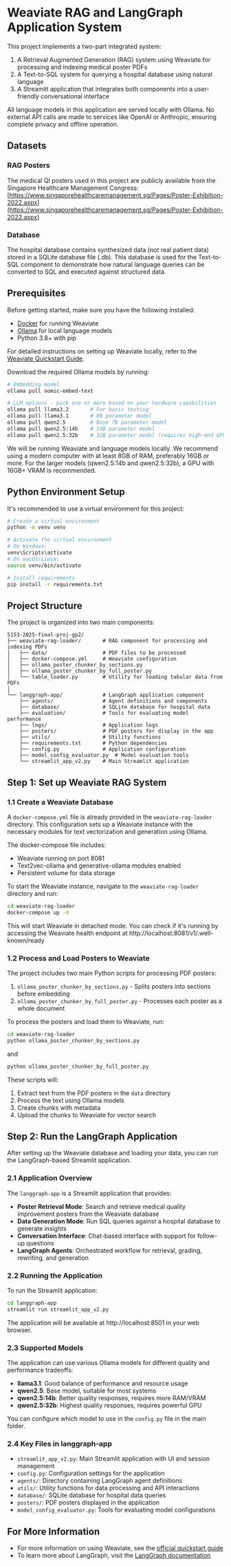 # Weaviate RAG and LangGraph Application System

This project implements a two-part integrated system:
1. A Retrieval Augmented Generation (RAG) system using Weaviate for processing and indexing medical poster PDFs
2. A Text-to-SQL system for querying a hospital database using natural language
3. A Streamlit application that integrates both components into a user-friendly conversational interface

All language models in this application are served locally with Ollama. No external API calls are made to services like OpenAI or Anthropic, ensuring complete privacy and offline operation.

## Datasets

### RAG Posters
The medical QI posters used in this project are publicly available from the Singapore Healthcare Management Congress:
[https://www.singaporehealthcaremanagement.sg/Pages/Poster-Exhibition-2022.aspx](https://www.singaporehealthcaremanagement.sg/Pages/Poster-Exhibition-2022.aspx)

### Database
The hospital database contains synthesized data (not real patient data) stored in a SQLite database file (.db). This database is used for the Text-to-SQL component to demonstrate how natural language queries can be converted to SQL and executed against structured data.

## Prerequisites

Before getting started, make sure you have the following installed:

- [Docker](https://www.docker.com/get-started) for running Weaviate
- [Ollama](https://ollama.com/download) for local language models
- Python 3.8+ with pip

For detailed instructions on setting up Weaviate locally, refer to the [Weaviate Quickstart Guide](https://weaviate.io/developers/weaviate/quickstart/local).

Download the required Ollama models by running:

```bash
# Embedding model
ollama pull nomic-embed-text

# LLM options - pick one or more based on your hardware capabilities
ollama pull llama3.2       # For basic testing
ollama pull llama3.1       # 8B parameter model
ollama pull qwen2.5        # Base 7B parameter model
ollama pull qwen2.5:14b    # 14B parameter model
ollama pull qwen2.5:32b    # 32B parameter model (requires high-end GPU)
```

We will be running Weaviate and language models locally. We recommend using a modern computer with at least 8GB of RAM, preferably 16GB or more. For the larger models (qwen2.5:14b and qwen2.5:32b), a GPU with 16GB+ VRAM is recommended.

## Python Environment Setup

It's recommended to use a virtual environment for this project:

```bash
# Create a virtual environment
python -m venv venv

# Activate the virtual environment
# On Windows:
venv\Scripts\activate
# On macOS/Linux:
source venv/bin/activate

# Install requirements
pip install -r requirements.txt
```

## Project Structure

The project is organized into two main components:

```
5153-2025-final-proj-gp2/
├── weaviate-rag-loader/       # RAG component for processing and indexing PDFs
│   ├── data/                  # PDF files to be processed
│   ├── docker-compose.yml     # Weaviate configuration
│   ├── ollama_poster_chunker_by_sections.py
│   ├── ollama_poster_chunker_by_full_poster.py
│   └── table_loader.py        # Utility for loading tabular data from PDFs
│
└── langgraph-app/             # LangGraph application component
    ├── agents/                # Agent definitions and components
    ├── database/              # SQLite database for hospital data
    ├── evaluation/            # Tools for evaluating model performance
    ├── logs/                  # Application logs
    ├── posters/               # PDF posters for display in the app
    ├── utils/                 # Utility functions
    ├── requirements.txt       # Python dependencies
    ├── config.py              # Application configuration
    ├── model_config_evaluator.py  # Model evaluation tools
    └── streamlit_app_v2.py    # Main Streamlit application
```

## Step 1: Set up Weaviate RAG System

### 1.1 Create a Weaviate Database

A `docker-compose.yml` file is already provided in the `weaviate-rag-loader` directory. This configuration sets up a Weaviate instance with the necessary modules for text vectorization and generation using Ollama.

The docker-compose file includes:
- Weaviate running on port 8081
- Text2vec-ollama and generative-ollama modules enabled
- Persistent volume for data storage

To start the Weaviate instance, navigate to the `weaviate-rag-loader` directory and run:

```bash
cd weaviate-rag-loader
docker-compose up -d
```

This will start Weaviate in detached mode. You can check if it's running by accessing the Weaviate health endpoint at http://localhost:8081/v1/.well-known/ready

### 1.2 Process and Load Posters to Weaviate

The project includes two main Python scripts for processing PDF posters:

1. `ollama_poster_chunker_by_sections.py` - Splits posters into sections before embedding
2. `ollama_poster_chunker_by_full_poster.py` - Processes each poster as a whole document

To process the posters and load them to Weaviate, run:

```bash
cd weaviate-rag-loader
python ollama_poster_chunker_by_sections.py
```

and

```bash
python ollama_poster_chunker_by_full_poster.py
```

These scripts will:
1. Extract text from the PDF posters in the `data` directory
2. Process the text using Ollama models
3. Create chunks with metadata
4. Upload the chunks to Weaviate for vector search

## Step 2: Run the LangGraph Application

After setting up the Weaviate database and loading your data, you can run the LangGraph-based Streamlit application.

### 2.1 Application Overview

The `langgraph-app` is a Streamlit application that provides:

- **Poster Retrieval Mode**: Search and retrieve medical quality improvement posters from the Weaviate database
- **Data Generation Mode**: Run SQL queries against a hospital database to generate insights
- **Conversation Interface**: Chat-based interface with support for follow-up questions
- **LangGraph Agents**: Orchestrated workflow for retrieval, grading, rewriting, and generation

### 2.2 Running the Application

To run the Streamlit application:

```bash
cd langgraph-app
streamlit run streamlit_app_v2.py
```

The application will be available at http://localhost:8501 in your web browser.

### 2.3 Supported Models

The application can use various Ollama models for different quality and performance tradeoffs:

- **llama3.1**: Good balance of performance and resource usage
- **qwen2.5**: Base model, suitable for most systems
- **qwen2.5:14b**: Better quality responses, requires more RAM/VRAM
- **qwen2.5:32b**: Highest quality responses, requires powerful GPU

You can configure which model to use in the `config.py` file in the main folder.

### 2.4 Key Files in langgraph-app

- `streamlit_app_v2.py`: Main Streamlit application with UI and session management
- `config.py`: Configuration settings for the application
- `agents/`: Directory containing LangGraph agent definitions
- `utils/`: Utility functions for data processing and API interactions
- `database/`: SQLite database for hospital data queries
- `posters/`: PDF posters displayed in the application
- `model_config_evaluator.py`: Tools for evaluating model configurations

## For More Information

- For more information on using Weaviate, see the [official quickstart guide](https://weaviate.io/developers/weaviate/quickstart/local)
- To learn more about LangGraph, visit the [LangGraph documentation](https://github.com/langchain-ai/langgraph) 